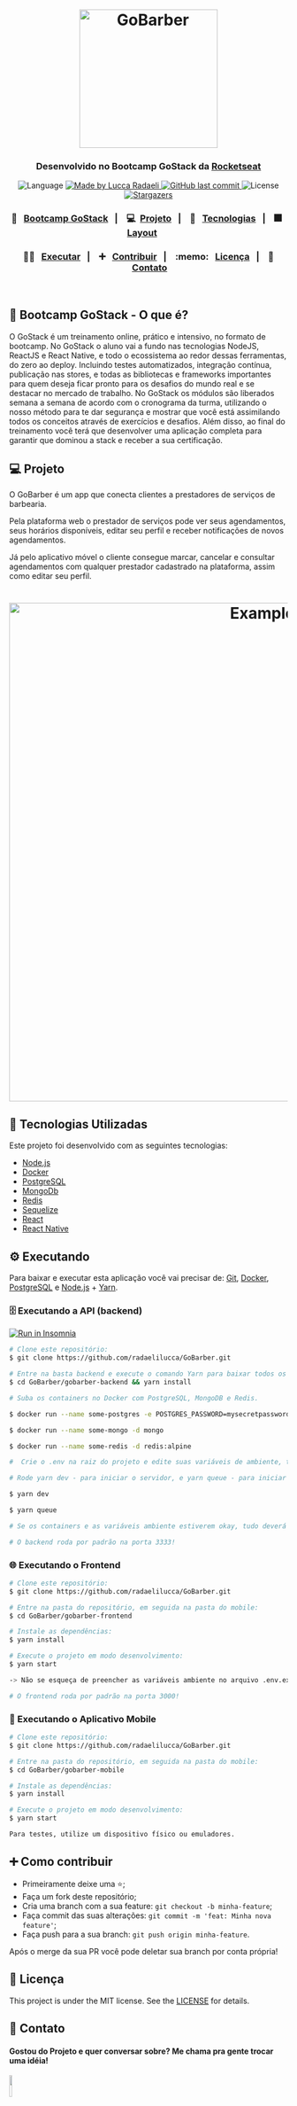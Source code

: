 <h1 align="center">
    <img alt="GoBarber" title="GoBarber" src="https://github.com/radaelilucca/gobarber-backend/blob/8db8538d5c31fe31d9dbda321950c5d4cd8dbe23/src/assets/GoBarber.png?raw=true" width="250px" />
</h1>

<h3 align="center"> 
	Desenvolvido no Bootcamp GoStack da <a href="https://rocketseat.com.br/"> Rocketseat</a>
</h3>

<p align="center">

  <img alt="Language" src="https://img.shields.io/github/languages/top/radaelilucca/GoBarber?style=for-the-badge">
  
	
  <a href="https://www.linkedin.com/in/luccaradaeli/">
    <img alt="Made by Lucca Radaeli" src="https://img.shields.io/badge/made%20by-Lucca_Radaeli-%2304D361?style=for-the-badge">
  </a>

  <a href="https://github.com/radaelilucca/GoBarber/commits/master">
    <img alt="GitHub last commit" src="https://img.shields.io/github/last-commit/radaelilucca/gobarber-mobile?style=for-the-badge">
  </a>

  <img alt="License" src="https://img.shields.io/badge/license-MIT-brightgreen?style=for-the-badge">
   <a href="https://github.com/radaelilucca/GoBarber/stargazers">
    <img alt="Stargazers" src="https://img.shields.io/github/stars/radaelilucca/gobarber?style=for-the-badge">
  </a>
</p>

<h3 align="center">
  🌟 &nbsp; <a href="#-NLW">Bootcamp GoStack</a>&nbsp;&nbsp;&nbsp;|&nbsp;&nbsp;&nbsp;
  💻 &nbsp;<a href="#-projeto">Projeto</a>&nbsp;&nbsp;&nbsp;|&nbsp;&nbsp;&nbsp;
  🚀 &nbsp; <a href="#rocket-Technologies">Tecnologias</a>&nbsp;&nbsp;&nbsp;|&nbsp;&nbsp;&nbsp;
  🎆 &nbsp; <a href="#-layout">Layout</a>&nbsp;&nbsp;&nbsp;&nbsp;&nbsp;&nbsp;
</h3>

<h3 align="center">
  👨‍🏫 &nbsp; <a href="#gear-executando">Executar</a>&nbsp;&nbsp;&nbsp;|&nbsp;&nbsp;&nbsp;
  ➕ &nbsp; <a href="#-como-contribuir">Contribuir</a>&nbsp;&nbsp;&nbsp;|&nbsp;&nbsp;&nbsp;
  :memo: &nbsp; <a href="#memo-licença">Licença</a>&nbsp;&nbsp;&nbsp;|&nbsp;&nbsp;&nbsp;
  📧 &nbsp;<a href="#-contato">Contato</a>
</h3>

<br/>

## 🌟 Bootcamp GoStack - O que é?

O GoStack é um treinamento online, prático e intensivo, no formato de bootcamp. No GoStack o aluno vai a fundo nas tecnologias NodeJS, ReactJS e React Native, e todo o ecossistema ao redor dessas ferramentas, do zero ao deploy. Incluindo testes automatizados, integração contínua, publicação nas stores, e todas as bibliotecas e frameworks importantes para quem deseja ficar pronto para os desafios do mundo real e se destacar no mercado de trabalho. No GoStack os módulos são liberados semana a semana de acordo com o cronograma da turma, utilizando o nosso método para te dar segurança e mostrar que você está assimilando todos os conceitos através de exercícios e desafios. Além disso, ao final do treinamento você terá que desenvolver uma aplicação completa para garantir que dominou a stack e receber a sua certificação.

## 💻 Projeto

O GoBarber é um app que conecta clientes a prestadores de serviços de barbearia.

Pela plataforma web o prestador de serviços pode ver seus agendamentos, seus horários disponíveis, editar seu perfil e receber notificações de novos agendamentos.

Já pelo aplicativo móvel o cliente consegue marcar, cancelar e consultar agendamentos com qualquer prestador cadastrado na plataforma, assim como editar seu perfil.

<h1 align="center">
    <img alt="Example" title="Example" src="https://github.com/radaelilucca/GoBarber-JavaScript/blob/master/ReadmeAssets/Gobarber%20readme.png?raw=true" width="900px" />
</h1>

## :rocket: Tecnologias Utilizadas

Este projeto foi desenvolvido com as seguintes tecnologias:

- [Node.js][nodejs]
- [Docker][docker]
- [PostgreSQL][postgresql]
- [MongoDb][mongodb]
- [Redis][redis]
- [Sequelize][sequelize]
- [React][reactjs]
- [React Native][rn]

## :gear: Executando

Para baixar e executar esta aplicação você vai precisar de: [Git](https://git-scm.com), [Docker][docker], [PostgreSQL][postgresql] e [Node.js][nodejs] + [Yarn][yarn].

### 🗄️ Executando a API (backend)

<a href="https://insomnia.rest/run/?label=GoBarberApi-radaelilucca&uri=https%3A%2F%2Fhttps://raw.githubusercontent.com/radaelilucca/gobarber-backend/35a6fb9ac6332d5312606541088e12b4f56b8ab7/InsomniaWorkspace.json" target="_blank"><img src="https://insomnia.rest/images/run.svg" alt="Run in Insomnia"></a>

```bash
# Clone este repositório:
$ git clone https://github.com/radaelilucca/GoBarber.git

# Entre na basta backend e execute o comando Yarn para baixar todos os pacotes e suas dependências.
$ cd GoBarber/gobarber-backend && yarn install

# Suba os containers no Docker com PostgreSQL, MongoDB e Redis.

$ docker run --name some-postgres -e POSTGRES_PASSWORD=mysecretpassword -p 5432:5432 -d postgres

$ docker run --name some-mongo -d mongo

$ docker run --name some-redis -d redis:alpine

#  Crie o .env na raiz do projeto e edite suas variáveis de ambiente, tendo como base o .envexample.

# Rode yarn dev - para iniciar o servidor, e yarn queue - para iniciar o serviço de background jobs.

$ yarn dev

$ yarn queue

# Se os containers e as variáveis ambiente estiverem okay, tudo deverá funcionar corretamente.

# O backend roda por padrão na porta 3333!
```


### 🌐 Executando o Frontend

```bash
# Clone este repositório:
$ git clone https://github.com/radaelilucca/GoBarber.git

# Entre na pasta do repositório, em seguida na pasta do mobile:
$ cd GoBarber/gobarber-frontend

# Instale as dependências:
$ yarn install

# Execute o projeto em modo desenvolvimento:
$ yarn start

-> Não se esqueça de preencher as variáveis ambiente no arquivo .env.example e renomeá-lo para '.env'.

# O frontend roda por padrão na porta 3000!
```

### 📱 Executando o Aplicativo Mobile

```bash
# Clone este repositório:
$ git clone https://github.com/radaelilucca/GoBarber.git

# Entre na pasta do repositório, em seguida na pasta do mobile:
$ cd GoBarber/gobarber-mobile

# Instale as dependências:
$ yarn install

# Execute o projeto em modo desenvolvimento:
$ yarn start

Para testes, utilize um dispositivo físico ou emuladores.

```

## ➕ Como contribuir

- Primeiramente deixe uma ⭐;
- Faça um fork deste repositório;
- Cria uma branch com a sua feature: `git checkout -b minha-feature`;
- Faça commit das suas alterações: `git commit -m 'feat: Minha nova feature'`;
- Faça push para a sua branch: `git push origin minha-feature`.

Após o merge da sua PR você pode deletar sua branch por conta própria!

## :memo: Licença

This project is under the MIT license. See the [LICENSE](https://github.com/radaelilucca/gobarber/blob/master/LICENSE) for details.

## 📧 Contato

 <h4>Gostou do Projeto e quer conversar sobre? Me chama pra gente trocar uma idéia! </h4>  
  <p>
    <a href="https://www.linkedin.com/in/luccaradaeli/">
      <img src="https://github.com/radaelilucca/FinDevs/blob/master/Assets/Linkedin.png?raw=true" width=10%/> 
      </a>
  </p>
<p>
</p>


Made with ♥ by Lucca Radaeli :wave:

[nodejs]: https://nodejs.org/
[docker]: https://www.docker.com/
[postgresql]: https://www.postgresql.org/
[mongodb]: https://www.mongodb.com/
[redis]: https://redis.io/
[sequelize]: https://sequelize.org/
[reactjs]: https://reactjs.org
[rn]: https://facebook.github.io/react-native/
[yarn]: https://yarnpkg.com/
